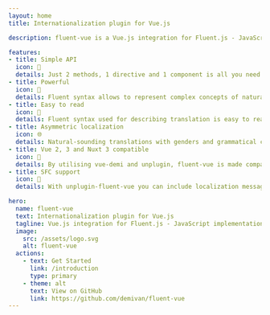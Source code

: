 ```yaml
---
layout: home
title: Internationalization plugin for Vue.js

description: fluent-vue is a Vue.js integration for Fluent.js - JavaScript implementation of Mozilla's Project Fluent

features:
- title: Simple API
  icon: 🎯
  details: Just 2 methods, 1 directive and 1 component is all you need to internationalize your app.
- title: Powerful
  icon: 💪
  details: Fluent syntax allows to represent complex concepts of natural languages.
- title: Easy to read
  icon: 📖
  details: Fluent syntax used for describing translation is easy to read and understand.
- title: Asymmetric localization
  icon: 🌐
  details: Natural-sounding translations with genders and grammatical cases only when necessary.
- title: Vue 2, 3 and Nuxt 3 compatible
  icon: 🔄
  details: By utilising vue-demi and unplugin, fluent-vue is made compatible with Vue versions 2 and 3 and Nuxt 3.
- title: SFC support
  icon: 📄
  details: With unplugin-fluent-vue you can include localization messages with rest of your single file component code.

hero:
  name: fluent-vue
  text: Internationalization plugin for Vue.js
  tagline: Vue.js integration for Fluent.js - JavaScript implementation of Mozilla's Project Fluent
  image:
    src: /assets/logo.svg
    alt: fluent-vue
  actions:
    - text: Get Started
      link: /introduction
      type: primary
    - theme: alt
      text: View on GitHub
      link: https://github.com/demivan/fluent-vue
---
```


